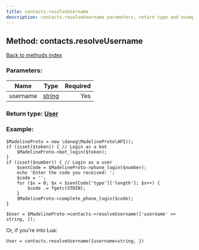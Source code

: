 ```yaml
---
title: contacts.resolveUsername
description: contacts.resolveUsername parameters, return type and example
---
```

## Method: contacts.resolveUsername  
[Back to methods index](index.md)


### Parameters:

| Name     |    Type       | Required |
|----------|:-------------:|---------:|
|username|[string](../types/string.md) | Yes|


### Return type: [User](../types/User.md)

### Example:


```
$MadelineProto = new \danog\MadelineProto\API();
if (isset($token)) { // Login as a bot
    $MadelineProto->bot_login($token);
}
if (isset($number)) { // Login as a user
    $sentCode = $MadelineProto->phone_login($number);
    echo 'Enter the code you received: ';
    $code = '';
    for ($x = 0; $x < $sentCode['type']['length']; $x++) {
        $code .= fgetc(STDIN);
    }
    $MadelineProto->complete_phone_login($code);
}

$User = $MadelineProto->contacts->resolveUsername(['username' => string, ]);
```

Or, if you're into Lua:

```
User = contacts.resolveUsername({username=string, })
```

